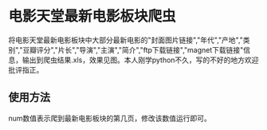 # 电影天堂最新电影板块爬虫
将电影天堂最新电影板块中大部分最新电影的"封面图片链接","年代","产地","类别","豆瓣评分","片长","导演","主演","简介","ftp下载链接","magnet下载链接"信息，输出到爬虫结果.xls，效果见图。本人刚学python不久，写的不好的地方欢迎批评指正。
## 使用方法
num数值表示爬到最新电影板块的第几页，修改该数值运行即可。
